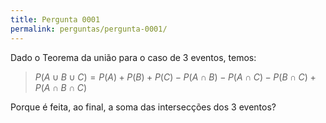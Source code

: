```yaml
---
title: Pergunta 0001
permalink: perguntas/pergunta-0001/
---
```


Dado o Teorema da união para o caso de 3 eventos, temos:

>$P (A \cup B \cup C) = P(A) + P(B) +P(C) - P(A \cap B) - P(A \cap C) - P(B \cap C) + P(A \cap B \cap C)$

Porque é feita, ao final, a soma das intersecções dos 3 eventos?
